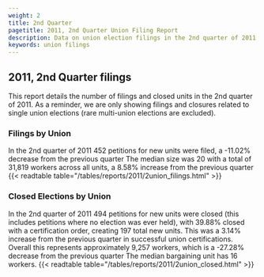 ```yaml
---
weight: 2
title: 2nd Quarter
pagetitle: 2011, 2nd Quarter Union Filing Report
description: Data on union election filings in the 2nd quarter of 2011
keywords: union filings
---
```


## 2011, 2nd Quarter filings

This report details the number of filings and closed units in the 2nd quarter of 2011. As a reminder, we are only showing filings and closures related to single union elections (rare multi-union elections are excluded).

### Filings by Union
In the 2nd quarter of 2011 452 petitions for new units were filed, a -11.02% decrease from the previous quarter The median size was 20 with a total of 31,819 workers across all units, a 8.58% increase from the previous quarter
{{< readtable table="/tables/reports/2011/2union_filings.html" >}}

### Closed Elections by Union
In the 2nd quarter of 2011 494 petitions for new units were closed (this includes petitions where no election was ever held), with 39.88% closed with a certification order, creating 197 total new units. This was a 3.14% increase from the previous quarter in successful union certifications. Overall this represents approximately 9,257 workers, which is a -27.28% decrease from the previous quarter The median bargaining unit has 16 workers.
{{< readtable table="/tables/reports/2011/2union_closed.html" >}}
